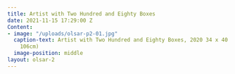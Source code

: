 ```yaml
---
title: Artist with Two Hundred and Eighty Boxes
date: 2021-11-15 17:29:00 Z
Content:
- image: "/uploads/olsar-p2-01.jpg"
  caption-text: Artist with Two Hundred and Eighty Boxes, 2020 34 x 40 in. (86cm x
    106cm)
  image-position: middle
layout: olsar-2
---
```


